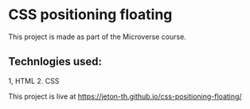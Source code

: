 # CSS positioning floating

This project is made as part of the Microverse course.

## Technlogies used:
1, HTML
2. CSS

This project is live at https://jeton-th.github.io/css-positioning-floating/
